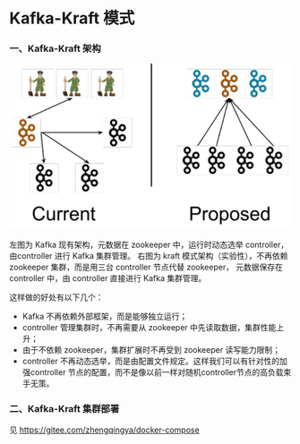 # Kafka-Kraft 模式

### 一、Kafka-Kraft 架构

![](./images/10-Kafka-Kraft模式-1688615188649.png)

左图为 Kafka 现有架构，元数据在 zookeeper 中，运行时动态选举 controller，由controller 进行 Kafka 集群管理。
右图为 kraft 模式架构（实验性），不再依赖 zookeeper 集群，而是用三台 controller 节点代替 zookeeper，
元数据保存在 controller 中，由 controller 直接进行 Kafka 集群管理。

这样做的好处有以下几个：

- Kafka 不再依赖外部框架，而是能够独立运行；
- controller 管理集群时，不再需要从 zookeeper 中先读取数据，集群性能上升；
- 由于不依赖 zookeeper，集群扩展时不再受到 zookeeper 读写能力限制；
- controller 不再动态选举，而是由配置文件规定。这样我们可以有针对性的加强controller 节点的配置，而不是像以前一样对随机controller节点的高负载束手无策。

### 二、Kafka-Kraft 集群部署

见 https://gitee.com/zhengqingya/docker-compose

